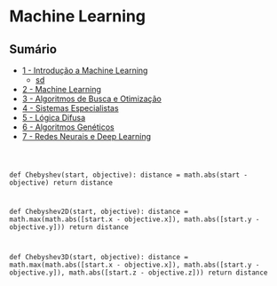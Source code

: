 # Machine Learning

## Sumário

- [1 - Introdução a Machine Learning](../Topicos/IntroducaoAInteligenciaArtificial/README.md)
  - [sd](sd)
- [2 - Machine Learning](../Topicos/MachineLearning/)
- [3 - Algoritmos de Busca e Otimização](./Topicos/AlgoritmosDeBuscaEOtimizacao/README.md)
- [4 - Sistemas Especialistas](./Topicos/SistemasEspecialistas//README.md)
- [5 - Lógica Difusa](./Topicos/LogicaDifusa/README.md)
- [6 - Algoritmos Genéticos](./Topicos/AlgoritmosGeneticos//README.md)
- [7 - Redes Neurais e Deep Learning](./Topicos/RedesNeuraisEDeepLearning/README.md)

<Code language="python" >

def Chebyshev(start, objective):
    distance = math.abs(start - objective)
    return distance

def Chebyshev2D(start, objective):
    distance = math.max(math.abs([start.x - objective.x]),
                        math.abs([start.y - objective.y]))
    return distance

def Chebyshev3D(start, objective):
    distance = math.max(math.abs([start.x - objective.x]),
                        math.abs([start.y - objective.y]),
                        math.abs([start.z - objective.z]))
    return distance
</Code>
